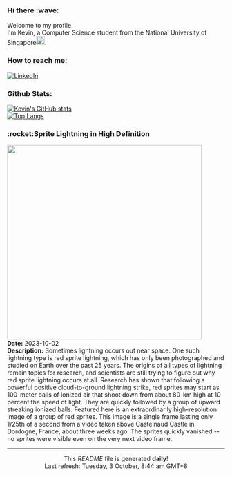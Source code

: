 <h3>Hi there :wave:</h3>

Welcome to my profile.   
I'm Kevin, a Computer Science student from the National University of Singapore<img src="https://img.icons8.com/color/96/000000/singapore-circular.png" width="20px"/>.</p>

<h3>How to reach me: </h3>
<a href="https://www.linkedin.com/in/kevin-foong/"><img alt="LinkedIn" src="https://img.shields.io/badge/linkedin-%230077B5.svg?&style=for-the-badge&logo=linkedin&logoColor=white" /></a> 

<h3>Github Stats: </h3> 

[![Kevin's GitHub stats](https://github-readme-stats.vercel.app/api?username=kevin9foong&theme=tokyonight)](https://github.com/anuraghazra/github-readme-stats) <br/>
[![Top Langs](https://github-readme-stats.vercel.app/api/top-langs/?username=kevin9foong&layout=compact&theme=tokyonight)](https://github.com/anuraghazra/github-readme-stats)

<h3>:rocket:Sprite Lightning in High Definition</h3> 
<img width="450" src="https:&#x2F;&#x2F;apod.nasa.gov&#x2F;apod&#x2F;image&#x2F;2310&#x2F;HiResSprites_Escurat_3000.jpg" /><br/>
<b>Date:</b> 2023-10-02<br/>
<b>Description:</b> Sometimes lightning occurs out near space.  One such lightning type is red sprite lightning, which has only been photographed and studied on Earth over the past 25 years.  The origins of all types of lightning remain topics for research, and scientists are still trying to figure out why red sprite lightning occurs at all.  Research has shown that following a powerful positive cloud-to-ground lightning strike, red sprites may start as 100-meter balls of ionized air that shoot down from about 80-km high at 10 percent the speed of light. They are quickly followed by a group of upward streaking ionized balls. Featured here is an extraordinarily high-resolution image of a group of red sprites. This image is a single frame lasting only 1&#x2F;25th of a second from a video taken above Castelnaud Castle in Dordogne, France, about three weeks ago. The sprites quickly vanished -- no sprites were visible even on the very next video frame.<br/>

------------
<p align="center">This <i>README</i> file is generated <b>daily</b>!</br>
Last refresh: Tuesday, 3 October, 8:44 am GMT+8<br />